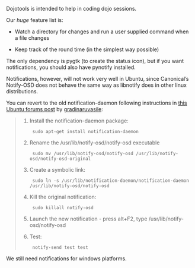 Dojotools is intended to help in coding dojo sessions.


Our *huge* feature list is:

 - Watch a directory for changes and run a user supplied command
   when a file changes

 - Keep track of the round time (in the simplest way possible)


The only dependency is pygtk (to create the status icon), but if
you want notifications, you should also have pynotify installed.

Notifications, however, will not work very well in Ubuntu, since
Canonical’s Notify-OSD does not behave the same way as libnotify
does in other linux distributions.

You can revert to the old notification-daemon following instructions
in [this Ubuntu forums post][1] by [gradinaruvasile][2]:

> 1. Install the notification-daemon package:
>
>         sudo apt-get install notification-daemon
>
> 2. Rename the /usr/lib/notify-osd/notify-osd executable
>
>         sudo mv /usr/lib/notify-osd/notify-osd /usr/lib/notify-osd/notify-osd-original
>
> 3. Create a symbolic link:
>
>         sudo ln -s /usr/lib/notification-daemon/notification-daemon /usr/lib/notify-osd/notify-osd
>
> 4. Kill the original notification:
>
>         sudo killall notify-osd
>
> 5. Launch the new notification - press alt+F2, type /usr/lib/notify-osd/notify-osd
>
> 6. Test:
>
>         notify-send test test


We still need notifications for windows platforms.


[1]: http://www.ubuntuforums.org/showthread.php?p=7658286#post7658286
[2]: http://www.ubuntuforums.org/member.php?u=589640
